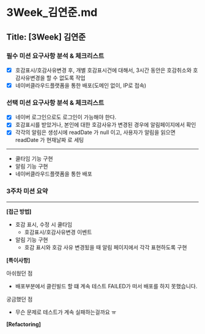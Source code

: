 # 3Week_김연준.md

## Title: [3Week] 김연준

### 필수 미션 요구사항 분석 & 체크리스트
- [x] 호감표시/호감사유변경 후, 개별 호감표시건에 대해서, 3시간 동안은 호감취소와 호감사유변경을 할 수 없도록 작업
- [x] 네이버클라우드플랫폼을 통한 배포(도메인 없이, IP로 접속)
### 선택 미션 요구사항 분석 & 체크리스트
- [x] 네이버 로그인으로도 로그인이 가능해야 한다.
- [x] 호감표시를 받았거나, 본인에 대한 호감사유가 변경된 경우에 알림페이지에서 확인
- [x] 각각의 알림은 생성시에 readDate 가 null 이고, 사용자가 알림을 읽으면 readDate 가 현재날짜 로 세팅
---

- 쿨타임 기능 구현
- 알림 기능 구현
- 네이버클라우드플랫폼을 통한 배포
### 3주차 미션 요약

---

**[접근 방법]**



- 호감 표시, 수정 시 쿨타임
  - 호감표시/호감사유변경 이벤트 
- 알림 기능 구현
  - 호감 표시와 호감 사유 변경됬을 때 알림 페이지에서 각각 표현하도록 구현


**[특이사항]**

아쉬웠던 점
- 배포부분에서 클린빌드 할 떄 계속 테스트 FAILED가 떠서 배포를 하지 못했습니다.

궁금했던 점
- 무슨 문제로 테스트가 계속 실패하는걸까요 ㅠ

**[Refactoring]**